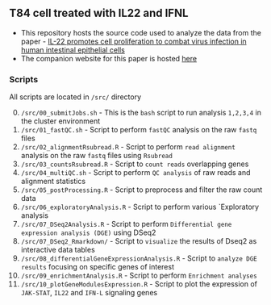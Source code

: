 ## T84 cell treated with IL22 and IFNL

- This repository hosts the source code used to analyze the data from the paper - [IL-22 promotes cell proliferation to combat virus infection in human intestinal epithelial cells]()
- The companion website for this paper is hosted [here](https://ashwini-kr-sharma.github.io/T84-IL22-IFNL/)

### Scripts
All scripts are located in `/src/` directory

0. `/src/00_submitJobs.sh` - This is the `bash` script to run analysis `1,2,3,4` in the cluster environment
1. `/src/01_fastQC.sh` - Script to perform `fastQC` analysis on the raw `fastq` files
2. `/src/02_alignmentRsubread.R` - Script to perform `read alignment` analysis on the raw `fastq` files using `Rsubread`
3. `/src/03_countsRsubread.R` - Script to `count reads` overlapping genes
4. `/src/04_multiQC.sh` - Script to perform `QC analysis` of raw reads and alignment statistics
5. `/src/05_postProcessing.R` - Script to preprocess and filter the raw count data
6. `/src/06_exploratoryAnalysis.R` - Script to perform various `Exploratory analysis
7. `/src/07_DSeq2Analysis.R` - Script to perform `Differential gene expression analysis (DGE)` using DSeq2
8. `/src/07_DSeq2_Rmarkdown/` - Script to `visualize` the results of Dseq2 as interactive data tables
9. `/src/08_differentialGeneExpressionAnalysis.R` - Script to `analyze DGE results` focusing on specific genes of interest
10. `/src/09_enrichmentAnalysis.R` - Script to perform `Enrichment analyses`
11. `/src/10_plotGeneModulesExpression.R` - Script to plot the expression of `JAK-STAT`, `IL22` and `IFN-L` signaling genes
